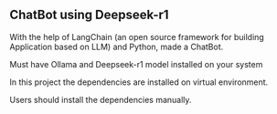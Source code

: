 ## ChatBot using Deepseek-r1 

With the help of LangChain (an open source framework for building Application based on LLM) and Python, made a ChatBot.

Must have Ollama and Deepseek-r1 model installed on your system

In this project the dependencies are installed on virtual environment.

Users should install the dependencies manually. 
